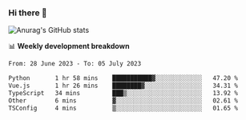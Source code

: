 ### Hi there 👋
![Anurag's GitHub stats](https://github-readme-stats.vercel.app/api?username=jami1024&show_icons=true&theme=radical)

📊 **Weekly development breakdown**
<!--START_SECTION:waka-->

```txt
From: 28 June 2023 - To: 05 July 2023

Python       1 hr 58 mins    ███████████▓░░░░░░░░░░░░░   47.20 %
Vue.js       1 hr 26 mins    ████████▓░░░░░░░░░░░░░░░░   34.31 %
TypeScript   34 mins         ███▒░░░░░░░░░░░░░░░░░░░░░   13.92 %
Other        6 mins          ▓░░░░░░░░░░░░░░░░░░░░░░░░   02.61 %
TSConfig     4 mins          ▒░░░░░░░░░░░░░░░░░░░░░░░░   01.65 %
```

<!--END_SECTION:waka-->
<!--
**jami1024/jami1024** is a ✨ _special_ ✨ repository because its `README.md` (this file) appears on your GitHub profile.

Here are some ideas to get you started:

- 🔭 I’m currently working on ...
- 🌱 I’m currently learning ...
- 👯 I’m looking to collaborate on ...
- 🤔 I’m looking for help with ...
- 💬 Ask me about ...
- 📫 How to reach me: ...
- 😄 Pronouns: ...
- ⚡ Fun fact: ...
-->
